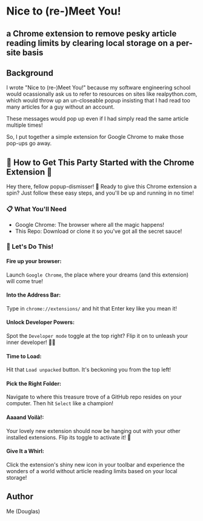 # Nice to (re-)Meet You!

## a Chrome extension to remove pesky article reading limits by clearing local storage on a per-site basis

## Background
I wrote "Nice to (re-)Meet You!" because my software engineering school would ocassionally ask us to refer to resources on sites like realpython.com, which would throw up an un-closeable popup insisting that I had read too many articles for a guy without an account.

These messages would pop up even if I had simply read the same article multiple times!

So, I put together a simple extension for Google Chrome to make those pop-ups go away.


## 🎉 How to Get This Party Started with the Chrome Extension 🎉

Hey there, fellow popup-dismisser! 👋
Ready to give this Chrome extension a spin?
Just follow these easy steps, and you'll be up and running in no time!

### 📋 What You'll Need
- Google Chrome: The browser where all the magic happens!
- This Repo: Download or clone it so you've got all the secret sauce!

### 🚀 Let's Do This!
#### Fire up your browser:
Launch ```Google Chrome```, the place where your dreams (and this extension) will come true!

#### Into the Address Bar:
Type in ```chrome://extensions/``` and hit that Enter key like you mean it!

#### Unlock Developer Powers:
Spot the ```Developer mode``` toggle at the top right? Flip it on to unleash your inner developer! 🦸‍♂️

#### Time to Load:
Hit that ```Load unpacked``` button. It's beckoning you from the top left!

#### Pick the Right Folder:
Navigate to where this treasure trove of a GitHub repo resides on your computer. Then hit ```Select``` like a champion!

#### Aaaand Voilà!:
Your lovely new extension should now be hanging out with your other installed extensions. Flip its toggle to activate it! 🌟

#### Give It a Whirl:
Click the extension's shiny new icon in your toolbar and experience the wonders of a world without article reading limits based on your local storage!

## Author
Me (Douglas)
